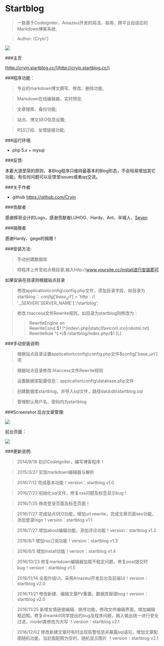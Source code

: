 # Startblog

>一款基于Codeigniter、Amazeui开发的简洁、易用、跨平台自适应的Markdown博客系统.

>Author: [Cryin']

![](http://i1.piimg.com/567571/6947db2521f305f1.jpg)

###主页

 [http://cryin.startblog.cc/](http://cryin.startblog.cc/)

###程序功能：

>专业的markdown博文撰写、修改、删除功能,

>Markdown在线编辑器，实时预览;

>文章搜索、备份功能;

>站点、博文SEO信息设置;

>RSS订阅、友情链接功能;

###运行环境:
* php 5.x + mysql

###反馈:

本着大道至简的原则，本Blog程序只维持最基本的Blog形态，不会轻易增加其它功能。有任何问题可以反馈至issues或者qq交流。

###关于作者

* github https://github.com/Cryin

###贡献者

感谢辉哥设计的Logo，感谢贡献者LUHOO、Hardy、Ant、半城人、[Seven](http://www.sevenblog.cn/)

###捐赠者

感谢Hardy、gege的捐赠！

###安装方法:

>手动创建数据库

>将程序上传至站点根目录,输入http://www.yoursite.cc/install进行安装即可

如果安装在目录则根据站点目录

>修改application\config\config.php文件，添加目录字段，如目录为startblog：
$config['base_url'] = 'http://'.$_SERVER['SERVER_NAME'].'/startblog';

>修改.htaccess文件Rewrite规则，如目录为startblog则修改为：
>>RewriteEngine on  
>>RewriteCond $1 !^(index\.php|static|favicon\.ico|robots\.txt)  
>>RewriteRule ^(.*)$ /startblog/index.php/$1 [L]

###手动安装说明:

>根据站点目录设置application\config\config.php文件$config['base_url']项

>根据站点目录修改.htaccess文件Rewrite规则

>设置数据库配置信息：application\config\database.php文件

>创建数据库startblog，并导入sql文件，路径data\db\startblog.sql

>管理默认用户名、密码均为startblog


###Screenshot
后台文章管理:

![](http://i1.piimg.com/567571/6bbf83711d00c63b.png)

前台页面：

![](http://i1.piimg.com/567571/3ca2f44da1c73fea.png)

###更新说明:

>2014/9/18 初识CodeIgniter，编写博客程序！

>2015/3/27 实现markdown编辑器与解析

>2016/7/12 完成基本功能！version：startblog v1.0

>2016/7/22 初始化sql文件，修复xss问题及标签显示bug！

>2016/7/25 修改登录页面及标签页面！

>2016/7/27 完成站点SEO功能，增加url rewrite，完成文章页面seo功能，添加登录logo！version：startblog v1.1

>2016/7/27 增加about编辑功能，添加评论功能！version：startblog v1.2

>2016/8/1  增加rss订阅功能！version：startblog v1.3

>2016/8/5  增加install功能！version：startblog v1.4

>2016/10/23  修复markdown编辑器加载不稳定问题，修复post提交时bug！version：startblog v1.5

>2016/11/14  全面升级UI，采用Amazeui开发后台及前端UI！version：startblog v2.0

>2016/11/21  修改新建、编辑文章PV重置、数据库报错bug！version：startblog v2.0

>2016/11/25  新增友情链接编辑、排序功能，修改文件编辑界面，增加编辑框边框。修复dreamkill同学提出的bug及程序问题，输入输出统一进行安全过滤，model类修改为大写 ！version：startblog v2.1

>2016/12/02  修改新建文章时有时出现告警信息并暴露sql语句，增加文章配图随机功能，当封面配图为空时，随机显示图片 ！version：startblog v2.1
